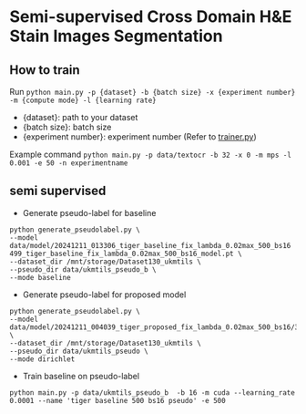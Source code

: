 # Semi-supervised Cross Domain H&E Stain Images Segmentation

## How to train
Run `python main.py -p {dataset} -b {batch size} -x {experiment number} -m {compute mode} -l {learning rate}`

- {dataset}: path to your dataset 
- {batch size}: batch size 
- {experiment number}: experiment number (Refer to [trainer.py](src/service/trainer.py))  

Example command 
`python main.py -p data/textocr -b 32 -x 0 -m mps -l 0.001 -e 50 -n experimentname`

## semi supervised
* Generate pseudo-label for baseline
```
python generate_pseudolabel.py \
--model data/model/20241211_013306_tiger_baseline_fix_lambda_0.02max_500_bs16 499_tiger_baseline_fix_lambda_0.02max_500_bs16_model.pt \
--dataset_dir /mnt/storage/Dataset130_ukmtils \
--pseudo_dir data/ukmtils_pseudo_b \
--mode baseline
```
* Generate pseudo-label for proposed model
```
python generate_pseudolabel.py \
--model data/model/20241211_004039_tiger_proposed_fix_lambda_0.02max_500_bs16/361_tiger_proposed_fix_lambda_0.02max_500_bs16_model.pt \
--dataset_dir /mnt/storage/Dataset130_ukmtils \
--pseudo_dir data/ukmtils_pseudo \
--mode dirichlet
```

* Train baseline on pseudo-label
```
python main.py -p data/ukmtils_pseudo_b  -b 16 -m cuda --learning_rate 0.0001 --name 'tiger baseline 500 bs16 pseudo' -e 500
```